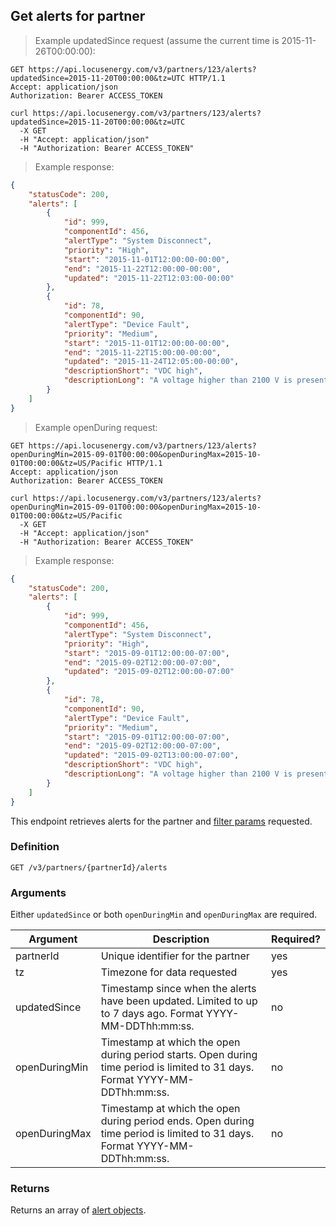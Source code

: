 ## Get alerts for partner

> Example updatedSince request (assume the current time is 2015-11-26T00:00:00):

```http
GET https://api.locusenergy.com/v3/partners/123/alerts?updatedSince=2015-11-20T00:00:00&tz=UTC HTTP/1.1
Accept: application/json
Authorization: Bearer ACCESS_TOKEN
```

```shell
curl https://api.locusenergy.com/v3/partners/123/alerts?updatedSince=2015-11-20T00:00:00&tz=UTC
  -X GET
  -H "Accept: application/json"
  -H "Authorization: Bearer ACCESS_TOKEN"
```

> Example response:

```json
{
    "statusCode": 200,
    "alerts": [
        {
            "id": 999,
            "componentId": 456,
            "alertType": "System Disconnect",
            "priority": "High",
            "start": "2015-11-01T12:00:00-00:00",
            "end": "2015-11-22T12:00:00-00:00",
            "updated": "2015-11-22T12:03:00-00:00"
        },
        {
            "id": 78,
            "componentId": 90,
            "alertType": "Device Fault",
            "priority": "Medium",
            "start": "2015-11-01T12:00:00-00:00",
            "end": "2015-11-22T15:00:00-00:00",
            "updated": "2015-11-24T12:05:00-00:00",
            "descriptionShort": "VDC high",
            "descriptionLong": "A voltage higher than 2100 V is present on the DC bus. (Resettable)"
        }
    ]
}
```

> Example openDuring request:

```http
GET https://api.locusenergy.com/v3/partners/123/alerts?openDuringMin=2015-09-01T00:00:00&openDuringMax=2015-10-01T00:00:00&tz=US/Pacific HTTP/1.1
Accept: application/json
Authorization: Bearer ACCESS_TOKEN
```

```shell
curl https://api.locusenergy.com/v3/partners/123/alerts?openDuringMin=2015-09-01T00:00:00&openDuringMax=2015-10-01T00:00:00&tz=US/Pacific
  -X GET
  -H "Accept: application/json"
  -H "Authorization: Bearer ACCESS_TOKEN"
```

> Example response:

```json
{
    "statusCode": 200,
    "alerts": [
        {
            "id": 999,
            "componentId": 456,
            "alertType": "System Disconnect",
            "priority": "High",
            "start": "2015-09-01T12:00:00-07:00",
            "end": "2015-09-02T12:00:00-07:00",
            "updated": "2015-09-02T12:00:00-07:00"
        },
        {
            "id": 78,
            "componentId": 90,
            "alertType": "Device Fault",
            "priority": "Medium",
            "start": "2015-09-01T12:00:00-07:00",
            "end": "2015-09-02T12:00:00-07:00",
            "updated": "2015-09-02T13:00:00-07:00",
            "descriptionShort": "VDC high",
            "descriptionLong": "A voltage higher than 2100 V is present on the DC bus. (Resettable)"
        }
    ]
}
```

This endpoint retrieves alerts for the partner and [filter params](#filters) requested.

### Definition

`GET /v3/partners/{partnerId}/alerts`

### Arguments

Either `updatedSince` or both `openDuringMin` and `openDuringMax` are required.

Argument | Description | Required?
--- | --- | ---
partnerId | Unique identifier for the partner | yes
tz | Timezone for data requested | yes
updatedSince | Timestamp since when the alerts have been updated. Limited to up to 7 days ago. Format YYYY-MM-DDThh:mm:ss. | no
openDuringMin | Timestamp at which the open during period starts. Open during time period is limited to 31 days. Format YYYY-MM-DDThh:mm:ss. | no
openDuringMax | Timestamp at which the open during period ends. Open during time period is limited to 31 days. Format YYYY-MM-DDThh:mm:ss. | no

### Returns

Returns an array of [alert objects](#alert-object).

